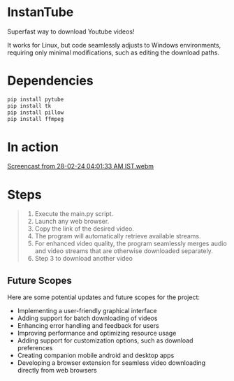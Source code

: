 # InstanTube
Superfast way to download Youtube videos!

It works for Linux, but code seamlessly adjusts to Windows environments, requiring only minimal modifications, such as editing the download paths.

# Dependencies

```bash
pip install pytube
pip install tk
pip install pillow
pip install ffmpeg
```

# In action
[Screencast from 28-02-24 04:01:33 AM IST.webm](https://github.com/rohit-umbare/InstanTube/assets/154395975/3cabb8bd-1b6f-466c-a589-961fe53a5de3)


# Steps

>1. Execute the main.py script.
>2. Launch any web browser.
>3. Copy the link of the desired video.
>4. The program will automatically retrieve available streams.
>5. For enhanced video quality, the program seamlessly merges audio and video streams that are otherwise downloaded separately.
>6. Step 3 to download another video


## Future Scopes

Here are some potential updates and future scopes for the project:

- Implementing a user-friendly graphical interface
- Adding support for batch downloading of videos
- Enhancing error handling and feedback for users
- Improving performance and optimizing resource usage
- Adding support for customization options, such as download preferences
- Creating companion mobile android and desktop apps
- Developing a browser extension for seamless video downloading directly from web browsers

  
